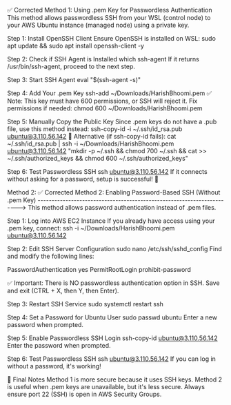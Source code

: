 ✅ Corrected Method 1: Using .pem Key for Passwordless Authentication
This method allows passwordless SSH from your WSL (control node) to your AWS Ubuntu instance (managed node) using a private key.

Step 1: Install OpenSSH Client
Ensure OpenSSH is installed on WSL:
sudo apt update && sudo apt install openssh-client -y

Step 2: Check if SSH Agent is Installed
which ssh-agent
If it returns /usr/bin/ssh-agent, proceed to the next step.

Step 3: Start SSH Agent
eval "$(ssh-agent -s)"

Step 4: Add Your .pem Key
ssh-add ~/Downloads/HarishBhoomi.pem
✅ Note: This key must have 600 permissions, or SSH will reject it. Fix permissions if needed:
chmod 600 ~/Downloads/HarishBhoomi.pem

Step 5: Manually Copy the Public Key
Since .pem keys do not have a .pub file, use this method instead:
ssh-copy-id -i ~/.ssh/id_rsa.pub ubuntu@3.110.56.142
🚀 Alternative (if ssh-copy-id fails):
cat ~/.ssh/id_rsa.pub | ssh -i ~/Downloads/HarishBhoomi.pem ubuntu@3.110.56.142 "mkdir -p ~/.ssh && chmod 700 ~/.ssh && cat >> ~/.ssh/authorized_keys && chmod 600 ~/.ssh/authorized_keys"

Step 6: Test Passwordless SSH
ssh ubuntu@3.110.56.142
If it connects without asking for a password, setup is successful! 🎉

Method 2: ✅ Corrected Method 2: Enabling Password-Based SSH (Without .pem Key)
----------------------------------------------------------------------->
This method allows password authentication instead of .pem files.

Step 1: Log into AWS EC2 Instance
If you already have access using your .pem key, connect:
ssh -i ~/Downloads/HarishBhoomi.pem ubuntu@3.110.56.142

Step 2: Edit SSH Server Configuration
sudo nano /etc/ssh/sshd_config
Find and modify the following lines:

PasswordAuthentication yes
PermitRootLogin prohibit-password

✅ Important: There is NO passwordless authentication option in SSH.
Save and exit (CTRL + X, then Y, then Enter).

Step 3: Restart SSH Service
sudo systemctl restart ssh

Step 4: Set a Password for Ubuntu User
sudo passwd ubuntu
Enter a new password when prompted.

Step 5: Enable Passwordless SSH Login
ssh-copy-id ubuntu@3.110.56.142
Enter the password when prompted.

Step 6: Test Passwordless SSH
ssh ubuntu@3.110.56.142
If you can log in without a password, it's working!

🎯 Final Notes
Method 1 is more secure because it uses SSH keys.
Method 2 is useful when .pem keys are unavailable, but it's less secure.
Always ensure port 22 (SSH) is open in AWS Security Groups.
